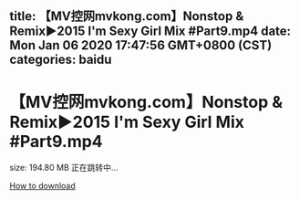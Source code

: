 
title: 【MV控网mvkong.com】Nonstop & Remix►2015 I'm Sexy Girl Mix #Part9.mp4
date: Mon Jan 06 2020 17:47:56 GMT+0800 (CST)    
categories: baidu
---

# 【MV控网mvkong.com】Nonstop & Remix►2015 I'm Sexy Girl Mix #Part9.mp4
size: 194.80 MB
 正在跳转中...
 

[How to download](https://bpcam.bemobtrk.com/go/2ceec3aa-1ca2-46d6-b9ff-aaa5c184517c?jno=102)